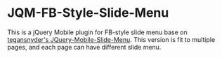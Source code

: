 JQM-FB-Style-Slide-Menu
=======================

This is a jQuery Mobile plugin for FB-style slide menu base on [tegansnyder's JQuery-Mobile-Slide-Menu](https://github.com/tegansnyder/JQuery-Mobile-Slide-Menu). 
This version is fit to multiple pages, and each page can have different slide menu.